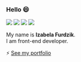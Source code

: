 ### Hello 😄

![](https://img.shields.io/badge/front--end%20skills-react-blueviolet)
![](https://img.shields.io/badge/front--end%20skills-javascript-orange)
![](https://img.shields.io/badge/front--end%20skills-css-yellow)
![](https://img.shields.io/badge/front--end%20skills-html-yellow)

My name is **Izabela Furdzik**.  
I am front-end developer.

⚡ <a target="_blank" href="https://furdzik.com/">See my portfolio</a>


<!--
**furdzik/furdzik** is a ✨ _special_ ✨ repository because its `README.md` (this file) appears on your GitHub profile.

Here are some ideas to get you started:

- 🔭 I’m currently working on ...
- 🌱 I’m currently learning ...
- 👯 I’m looking to collaborate on ...
- 🤔 I’m looking for help with ...
- 💬 Ask me about ...
- 📫 How to reach me: ...
- 😄 Pronouns: ...
- ⚡ Fun fact: ...
-->
